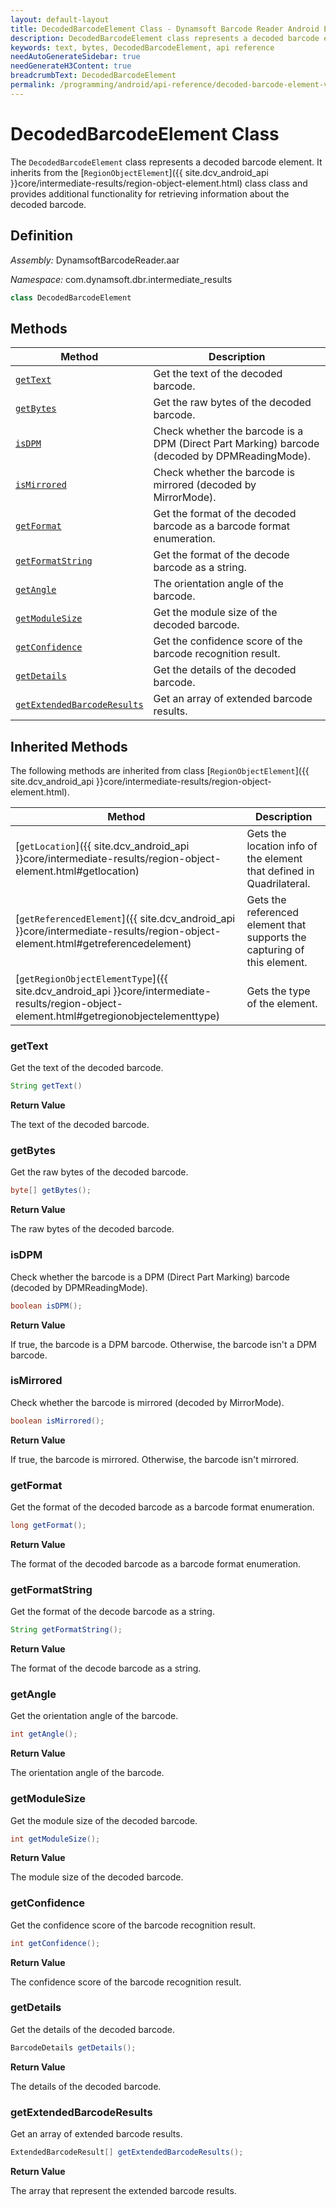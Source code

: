 ```yaml
---
layout: default-layout
title: DecodedBarcodeElement Class - Dynamsoft Barcode Reader Android Edition
description: DecodedBarcodeElement class represents a decoded barcode element. It inherits from the RegionObjectElement class and provides additional functionality for retrieving information about the decoded barcode.
keywords: text, bytes, DecodedBarcodeElement, api reference
needAutoGenerateSidebar: true
needGenerateH3Content: true
breadcrumbText: DecodedBarcodeElement
permalink: /programming/android/api-reference/decoded-barcode-element-v10.0.21.html
---
```


# DecodedBarcodeElement Class

The `DecodedBarcodeElement` class represents a decoded barcode element. It inherits from the [`RegionObjectElement`]({{ site.dcv_android_api }}core/intermediate-results/region-object-element.html) class class and provides additional functionality for retrieving information about the decoded barcode.

## Definition

*Assembly:* DynamsoftBarcodeReader.aar

*Namespace:* com.dynamsoft.dbr.intermediate_results

```java
class DecodedBarcodeElement
```

## Methods

| Method | Description |
| ------ | ----------- |
| [`getText`](#gettext) | Get the text of the decoded barcode.|
| [`getBytes`](#getbytes) | Get the raw bytes of the decoded barcode.|
| [`isDPM`](#isdpm) | Check whether the barcode is a DPM (Direct Part Marking) barcode (decoded by DPMReadingMode).|
| [`isMirrored`](#ismirrored) | Check whether the barcode is mirrored (decoded by MirrorMode).|
| [`getFormat`](#getformat) | Get the format of the decoded barcode as a barcode format enumeration.|
| [`getFormatString`](#getformatstring) | Get the format of the decode barcode as a string.|
| [`getAngle`](#getangle) | The orientation angle of the barcode.|
| [`getModuleSize`](#getmodulesize) | Get the module size of the decoded barcode.|
| [`getConfidence`](#getconfidence) | Get the confidence score of the barcode recognition result.|
| [`getDetails`](#getdetails) | Get the details of the decoded barcode.|
| [`getExtendedBarcodeResults`](#getextendedbarcoderesults) | Get an array of extended barcode results.|

## Inherited Methods

The following methods are inherited from class [`RegionObjectElement`]({{ site.dcv_android_api }}core/intermediate-results/region-object-element.html).

| Method | Description |
| ------ | ----------- |
| [`getLocation`]({{ site.dcv_android_api }}core/intermediate-results/region-object-element.html#getlocation) | Gets the location info of the element that defined in Quadrilateral. |
| [`getReferencedElement`]({{ site.dcv_android_api }}core/intermediate-results/region-object-element.html#getreferencedelement) | Gets the referenced element that supports the capturing of this element. |
| [`getRegionObjectElementType`]({{ site.dcv_android_api }}core/intermediate-results/region-object-element.html#getregionobjectelementtype) | Gets the type of the element. |

### getText

Get the text of the decoded barcode.

```java
String getText()
```

**Return Value**

The text of the decoded barcode.

### getBytes

Get the raw bytes of the decoded barcode.

```java
byte[] getBytes();
```

**Return Value**

The raw bytes of the decoded barcode.

### isDPM

Check whether the barcode is a DPM (Direct Part Marking) barcode (decoded by DPMReadingMode).

```java
boolean isDPM();
```

**Return Value**

If true, the barcode is a DPM barcode. Otherwise, the barcode isn't a DPM barcode.

### isMirrored

Check whether the barcode is mirrored (decoded by MirrorMode).

```java
boolean isMirrored();
```

**Return Value**

If true, the barcode is mirrored. Otherwise, the barcode isn't mirrored.

### getFormat

Get the format of the decoded barcode as a barcode format enumeration.

```java
long getFormat();
```

**Return Value**

The format of the decoded barcode as a barcode format enumeration.

### getFormatString

Get the format of the decode barcode as a string.

```java
String getFormatString();
```

**Return Value**

The format of the decode barcode as a string.

### getAngle

Get the orientation angle of the barcode.

```java
int getAngle();
```

**Return Value**

The orientation angle of the barcode.

### getModuleSize

Get the module size of the decoded barcode.

```java
int getModuleSize();
```

**Return Value**

The module size of the decoded barcode.

### getConfidence

Get the confidence score of the barcode recognition result.

```java
int getConfidence();
```

**Return Value**

The confidence score of the barcode recognition result.

### getDetails

Get the details of the decoded barcode.

```java
BarcodeDetails getDetails();
```

**Return Value**

The details of the decoded barcode.

### getExtendedBarcodeResults

Get an array of extended barcode results.

```java
ExtendedBarcodeResult[] getExtendedBarcodeResults();
```

**Return Value**

The array that represent the extended barcode results.
